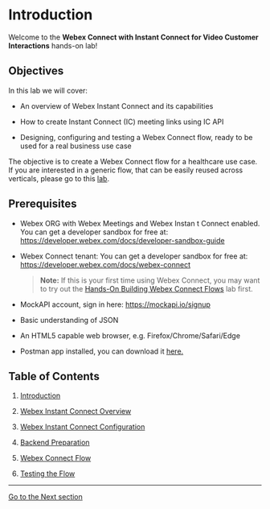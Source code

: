 # Introduction

Welcome to the **Webex Connect with Instant Connect for Video Customer Interactions** hands-on lab!

## Objectives

In this lab we will cover:

* An overview of Webex Instant Connect and its capabilities

* How to create Instant Connect (IC) meeting links using IC API

* Designing, configuring and testing a Webex Connect flow, ready to be used for a real business use case

The objective is to create a Webex Connect flow for a healthcare use case. If you are interested in a generic flow, that can be easily reused across verticals, please go to this [lab](https://developer.cisco.com/learning/labs/webex-connect-instant-connect/introduction/).


## Prerequisites

* Webex ORG with Webex Meetings and Webex Instan
t Connect enabled. You can get a developer sandbox for free at: https://developer.webex.com/docs/developer-sandbox-guide

* Webex Connect tenant: You can get a developer sandbox for free at: https://developer.webex.com/docs/webex-connect

  > **Note:** If this is your first time using Webex Connect, you may want to try out the [Hands-On Building Webex Connect Flows](https://developer.cisco.com/learning/labs/webex-connect-flows/) lab first.
* MockAPI account, sign in here: https://mockapi.io/signup

* Basic understanding of JSON

* An HTML5 capable web browser, e.g. Firefox/Chrome/Safari/Edge

* Postman app installed, you can download it [here.](https://www.postman.com/downloads/)

## Table of Contents

1. [Introduction](#introduction)

2. [Webex Instant Connect Overview](02-overview.md#webex-instant-connect-overview)

3. [Webex Instant Connect Configuration](03-activation.md#webex-instant-connect-configuration)

4. [Backend Preparation](05-backend.md#backend-preparation)

5. [Webex Connect Flow](06-connectflow-01.md#webex-connect-flow)

6. [Testing the Flow](0X-testingflow.md#testing-the-flow)

***
[Go to the Next section ](./02-overview.md) 